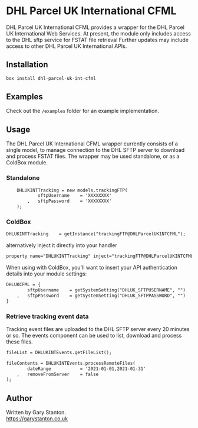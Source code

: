 # DHL Parcel UK International CFML

DHL Parcel UK International CFML provides a wrapper for the DHL Parcel UK International Web Services.
At present, the module only includes access to the DHL sftp service for FSTAT file retrieval
Further updates may include access to other DHL Parcel UK International APIs.

## Installation
```js
box install dhl-parcel-uk-int-cfml
```

## Examples
Check out the `/examples` folder for an example implementation.

## Usage
The DHL Parcel UK International CFML wrapper currently consists of a single model, to manage connection to the DHL SFTP server to download and process FSTAT files.
The wrapper may be used standalone, or as a ColdBox module.


### Standalone
```cfc
	DHLUKINTTracking = new models.trackingFTP(
			sftpUsername 	= 'XXXXXXXX'
		,	sftpPassword 	= 'XXXXXXXX'
	);

```

### ColdBox
```cfc
DHLUKINTTracking 	= getInstance("trackingFTP@DHLParcelUKINTCFML");
```
alternatively inject it directly into your handler
```cfc
property name="DHLUKINTTracking" inject="trackingFTP@DHLParcelUKINTCFML";
```

When using with ColdBox, you'll want to insert your API authentication details into your module settings:

```cfc
DHLUKCFML = {
		sftpUsername 	= getSystemSetting("DHLUK_SFTPUSERNAME", "")
	,	sftpPassword 	= getSystemSetting("DHLUK_SFTPPASSWORD", "")
}
```

### Retrieve tracking event data
Tracking event files are uploaded to the DHL SFTP server every 20 minutes or so. The events component can be used to list, download and process these files.  

```cfc
fileList = DHLUKINTEvents.getFileList();
```

```cfc
fileContents = DHLUKINTEvents.processRemoteFiles(
		dateRange 			= '2021-01-01,2021-01-31'
	,	removeFromServer 	= false
);
```


## Author
Written by Gary Stanton.  
https://garystanton.co.uk
